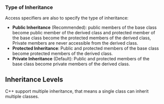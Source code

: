 ### Type of Inheritance
Access specifiers are also to specify the type of inheritance:
- **Public Inheritance** (Recommended): public members of the base class become public member of the derived class and protected member of the base class become the protected members of the derived class, Private members are never accessible from the derived class.
- **Protected Inheritance**: Public and protected members of the base class become protected members of the derived class.
- **Private Inheritance** (Default): Public and protected members of the base class become private members of the derived class.

## Inheritance Levels
C++ support multiple inheritance, that means a single class can inherit multiple classes.
